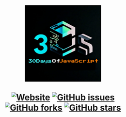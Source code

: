  <h1 align="center">    
 <img src="./logo.jpg" width="50%"/> 
 <br>
 
 <a href="https://shubham72-73.github.io/30DaysOfJavaScript/"><img alt="Website" src="https://img.shields.io/website?up_message=live&url=https%3A%2F%2Fshivam-sharma7.github.io%2F70DaysOfServiceMesh%2F"></a>
<a href="https://github.com/shubham72-73/30DaysOfJavaScript/issues"><img alt="GitHub issues" src="https://img.shields.io/github/issues/shubham72-73/30DaysOfJavaScript"></a>
<a href="https://github.com/shubham72-73/30DaysOfJavaScript/network"><img alt="GitHub forks" src="https://img.shields.io/github/forks/shubham72-73/30DaysOfJavaScript"></a>
<a href="https://github.com/shubham72-73/30DaysOfJavaScript/stargazers"><img alt="GitHub stars" src="https://img.shields.io/github/stars/shubham72-73/30DaysOfJavaScript"></a>

</h1>
